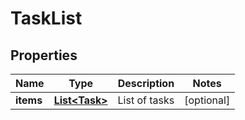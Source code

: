 
# TaskList

## Properties
Name | Type | Description | Notes
------------ | ------------- | ------------- | -------------
**items** | [**List&lt;Task&gt;**](Task.md) | List of tasks |  [optional]



